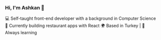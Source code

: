 ### Hi, I'm Ashkan 👋  
💻 Self-taught front-end developer with a background in Computer Science  
🚀 Currently building restaurant apps with React
🌍 Based in Turkey | 🌱 Always learning

<!--
**ashkan-zs/ashkan-zs** is a ✨ _special_ ✨ repository because its `README.md` (this file) appears on your GitHub profile.

Here are some ideas to get you started:

- 🔭 I’m currently working as a front-end developer
- 🌱 I’m currently learning TypeScript
- 👯 I’m looking to collaborate on ...
- 🤔 I’m looking for help with ...
- 💬 Ask me about ...
- 📫 How to reach me: ...
- 😄 Pronouns: ...
- ⚡ Fun fact: ...
-->
